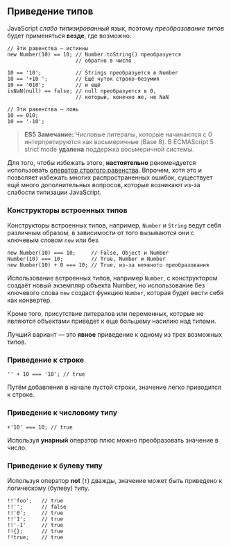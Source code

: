 ## Приведение типов

JavaScript *слабо типизированный* язык, поэтому *преобразование типов* будет применяться **везде**, где возможно.

    // Эти равенства — истинны
    new Number(10) == 10; // Number.toString() преобразуется
                          // обратно в число

    10 == '10';           // Strings преобразуется в Number
    10 == '+10 ';         // Ещё чуток строко-безумия
    10 == '010';          // и ещё
    isNaN(null) == false; // null преобразуется в 0,
                          // который, конечно же, не NaN

    // Эти равенства — ложь
    10 == 010;
    10 == '-10';

> **ES5 Замечание:** Числовые литералы, которые начинаются с 0 интерпретируются как восьмеричные (Base 8). В ECMAScript 5 strict mode **удалена** поддержка восьмеричной системы.

Для того, чтобы избежать этого, **настоятельно** рекомендуется использовать [оператор строгого равенства](#types.equality). Впрочем, хотя это и позволяет избежать многих распространенных ошибок, существует ещё много дополнительных вопросов, которые возникают из-за слабости типизации JavaScript.

### Конструкторы встроенных типов

Конструкторы встроенных типов, например, `Number` и `String` ведут себя различным образом, в зависимости от того вызываются они с ключевым словом `new` или без.

    new Number(10) === 10;     // False, Object и Number
    Number(10) === 10;         // True, Number и Number
    new Number(10) + 0 === 10; // True, из-за неявного преобразования

Использование встроенных типов, например `Number`, с конструктором создаёт новый экземпляр объекта Number, но использование без ключевого слова `new` создаст функцию `Number`, которая будет вести себя как конвертер.

Кроме того, присутствие литералов или переменных, которые не являются объектами приведет к еще большему насилию над типами.

Лучший вариант — это **явное** приведение к одному из трех возможных типов.

### Приведение к строке

    '' + 10 === '10'; // true

Путём добавления в начале пустой строки, значение легко приводится к строке.

### Приведение к числовому типу

    +'10' === 10; // true

Используя **унарный** оператор плюс можно преобразовать значение в число.

### Приведение к булеву типу

Используя оператор **not** (**`!`**) дважды, значение может быть приведено к логическому (булеву) типу.

    !!'foo';   // true
    !!'';      // false
    !!'0';     // true
    !!'1';     // true
    !!'-1'     // true
    !!{};      // true
    !!true;    // true

